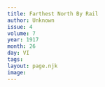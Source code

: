 ```yaml
---
title: Farthest North By Rail
author: Unknown
issue: 4
volume: 7
year: 1917
month: 26
day: VI
tags:
layout: page.njk
image:
---
```


